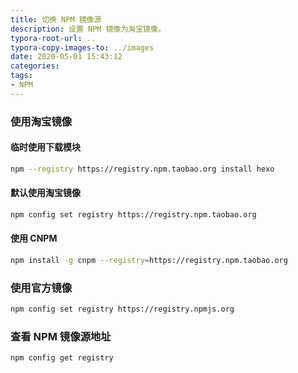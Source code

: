 ```yaml
---
title: 切换 NPM 镜像源
description: 设置 NPM 镜像为淘宝镜像。
typora-root-url: ..
typora-copy-images-to: ../images
date: 2020-05-01 15:43:12
categories:
tags:
- NPM
---
```


### 使用淘宝镜像

#### 临时使用下载模块

```bash
npm --registry https://registry.npm.taobao.org install hexo
```

#### 默认使用淘宝镜像

```bash
npm config set registry https://registry.npm.taobao.org
```

#### 使用 CNPM

```bash
npm install -g cnpm --registry=https://registry.npm.taobao.org
```

### 使用官方镜像

```bash
npm config set registry https://registry.npmjs.org
```

### 查看 NPM 镜像源地址

```bash
npm config get registry
```

